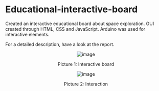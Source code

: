 # Educational-interactive-board
Created an interactive educational board about space exploration. GUI created through HTML, CSS and JavaScript. Arduino was used for interactive elements.

For a detailed description, have a look at the report.

<div align='center'>
  
  ![image](https://user-images.githubusercontent.com/81230042/141137226-50cc1584-6b2b-4531-a5b5-5ae93a3c22bb.png)
  
  Picture 1: Interactive board

  ![image](https://user-images.githubusercontent.com/81230042/141137248-34d49e06-c3e0-4d4f-a41c-2c55257fdb75.png)
  
  Picture 2: Interaction
</div> 
